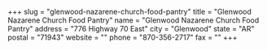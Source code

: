 +++
slug = "glenwood-nazarene-church-food-pantry"
title = "Glenwood Nazarene Church Food Pantry"
name = "Glenwood Nazarene Church Food Pantry"
address = "776 Highway 70 East"
city = "Glenwood"
state = "AR"
postal = "71943"
website = ""
phone = "870-356-2717"
fax = ""
+++
